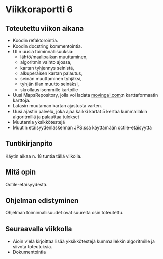 # Viikkoraportti 6

## Toteutettu viikon aikana

- Koodin refaktorointia.
- Koodin docstring kommentointia.
- UI:n uusia toiminnallisuuksia: 
  - lähtö/maalipaikan muuttaminen,
  - algoritmin vaihto ajossa,
  - kartan tyhjennys seinistä, 
  - alkuperäisen kartan palautus, 
  - seinän muuttaminen tyhjäksi, 
  - tyhjän tilan muutto seinäksi, 
  - skrollaus isommille kartoille
- Uusi MapsRepository, jolla voi ladata [movingai.com](https://www.movingai.com/benchmarks/bg512/index.html):n karttaformaatin karttoja.
- Latasin muutaman kartan ajastusta varten.
- Uusi ajastin palvelu, joka ajaa kaikki kartat 5 kertaa kummallakin algoritmillä ja palauttaa tulokset
- Muutamia yksikkötestejä
- Muutin etäisyydenlaskennan JPS:ssä käyttämään octile-etäisyyttä

## Tuntikirjanpito

Käytin aikaa n. 18 tuntia tällä viikolla.

## Mitä opin

Octile-etäisyydestä.

## Ohjelman edistyminen

Ohjelman toiminnallisuudet ovat suurelta osin toteutettu. 

## Seuraavalla viikkolla

- Aioin vielä kirjoittaa lisää yksikkötestejä kummallekkin algoritmille ja siivota toteutuksia.
- Dokumentointia
